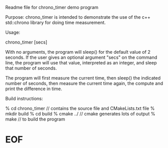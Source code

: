 Readme file for chrono_timer demo program

Purpose:
chrono_timer is intended to demonstrate the use of the c++ std::chrono library
for doing time measurement.

Usage:

chrono_timer [secs]

With no arguments, the program will sleep() for the default value of 2 
seconds. If the user gives an optional argument "secs" on the command line,
the program will use that value, interpreted as an integer, and sleep
that number of seconds.

The program will first measure the current time, then sleep() the indicated
number of seconds, then measure the current time again, the compute
and print the difference in time.

Build instructions:

% cd chrono_timer   // contains the source file and CMakeLists.txt file
% mkdir build
% cd build
% cmake ../         // cmake generates lots of output
% make              // to build the program

# EOF
